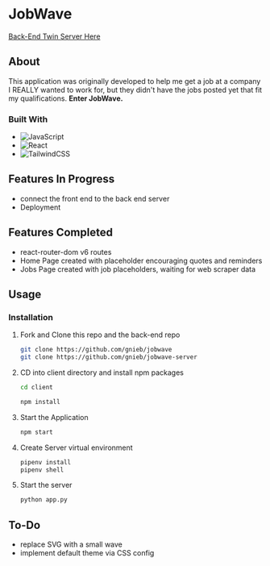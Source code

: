 # JobWave
[Back-End Twin Server Here](https://github.com/gnieb/jobwave-server)

## About
This application was originally developed to help me get a job at a company I REALLY wanted to work for, but they didn't have the jobs posted yet that fit my qualifications. 
**Enter JobWave.**

### Built With

* ![JavaScript](https://img.shields.io/badge/javascript-%23323330.svg?style=for-the-badge&logo=javascript&logoColor=%23F7DF1E)
* ![React](https://img.shields.io/badge/react-%2320232a.svg?style=for-the-badge&logo=react&logoColor=%2361DAFB)
* ![TailwindCSS](https://img.shields.io/badge/tailwindcss-%2338B2AC.svg?style=for-the-badge&logo=tailwind-css&logoColor=white)



## Features In Progress

- connect the front end to the back end server
- Deployment

## Features Completed 

- react-router-dom v6 routes
- Home Page created with placeholder encouraging quotes and reminders 
- Jobs Page created with job placeholders, waiting for web scraper data

## Usage

### Installation
1. Fork and Clone this repo and the back-end repo
   ```sh
   git clone https://github.com/gnieb/jobwave
   git clone https://github.com/gnieb/jobwave-server 
   ```

2. CD into client directory and install npm packages
    ```sh
    cd client
    ```
    ```sh
    npm install
    ```
3. Start the Application
    ```sh
    npm start
    ```
4. Create Server virtual environment 
    ```sh
    pipenv install
    pipenv shell
    ```
5. Start the server
    ```sh
    python app.py
    ```

## To-Do
- replace SVG with a small wave
- implement default theme via CSS config